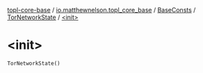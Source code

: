 [topl-core-base](../../../index.md) / [io.matthewnelson.topl_core_base](../../index.md) / [BaseConsts](../index.md) / [TorNetworkState](index.md) / [&lt;init&gt;](./-init-.md)

# &lt;init&gt;

`TorNetworkState()`